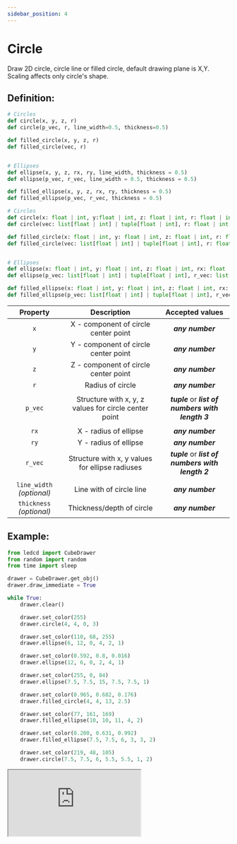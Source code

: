 ```yaml
---
sidebar_position: 4
---
```


# Circle

Draw 2D circle, circle line or filled circle, default drawing plane is X,Y. Scaling affects only circle's shape.

## Definition:

```python title="Simplified definition"
# Circles
def circle(x, y, z, r)
def circle(p_vec, r, line_width=0.5, thickness=0.5)

def filled_circle(x, y, z, r)
def filled_circle(vec, r)


# Ellipses
def ellipse(x, y, z, rx, ry, line_width, thickness = 0.5)
def ellipse(p_vec, r_vec, line_width = 0.5, thickness = 0.5)

def filled_ellipse(x, y, z, rx, ry, thickness = 0.5)
def filled_ellipse(p_vec, r_vec, thickness = 0.5)
```

```python title="Complete definition"
# Circles
def circle(x: float | int, y:float | int, z: float | int, r: float | int) -> None
def circle(vec: list[float | int] | tuple[float | int], r: float | int, line_width = 0.5: float | int, thickness = 0.5: float | int) -> None

def filled_circle(x: float | int, y: float | int, z: float | int, r: float | int) -> None
def filled_circle(vec: list[float | int] | tuple[float | int], r: float | int) -> None


# Ellipses
def ellipse(x: float | int, y: float | int, z: float | int, rx: float | int, ry: float | int, line_width: float | int, thickness = 0.5: float | int) -> None
def ellipse(p_vec: list[float | int] | tuple[float | int], r_vec: list[float | int] | tuple[float | int], line_width = 0.5: float | int, thickness = 0.5: float | int) -> None

def filled_ellipse(x: float | int, y: float | int, z: float | int, rx: float | int, ry: float | int, thickness = 0.5: float | int) -> None
def filled_ellipse(p_vec: list[float | int] | tuple[float | int], r_vec: list[float | int] | tuple[float | int], thickness = 0.5: float | int) -> None
```

|         Property          |                      Description                      |                  Accepted values                   |
| :-----------------------: | :---------------------------------------------------: | :------------------------------------------------: |
|            `x`            |         X - component of circle center point          |                  _**any number**_                  |
|            `y`            |         Y - component of circle center point          |                  _**any number**_                  |
|            `z`            |         Z - component of circle center point          |                  _**any number**_                  |
|            `r`            |                   Radius of circle                    |                  _**any number**_                  |
|                           |                                                       |                                                    |
|          `p_vec`          | Structure with x, y, z values for circle center point | _**tuple**_ or _**list of numbers with length 3**_ |
|                           |                                                       |                                                    |
|           `rx`            |                 X - radius of ellipse                 |                  _**any number**_                  |
|           `ry`            |                 Y - radius of ellipse                 |                  _**any number**_                  |
|          `r_vec`          |    Structure with x, y values for ellipse radiuses    | _**tuple**_ or _**list of numbers with length 2**_ |
|                           |                                                       |                                                    |
| `line_width` _(optional)_ |               Line with of circle line                |                  _**any number**_                  |
| `thickness` _(optional)_  |               Thickness/depth of circle               |                  _**any number**_                  |

## Example:

<div id="code_block_hidden" hidden></div>

```python
from ledcd import CubeDrawer
from random import random
from time import sleep

drawer = CubeDrawer.get_obj()
drawer.draw_immediate = True

while True:
    drawer.clear()

    drawer.set_color(255)
    drawer.circle(4, 4, 0, 3)

    drawer.set_color(110, 68, 255)
    drawer.ellipse(6, 12, 0, 4, 2, 1)

    drawer.set_color(0.592, 0.8, 0.016)
    drawer.ellipse(12, 6, 0, 2, 4, 1)

    drawer.set_color(255, 0, 84)
    drawer.ellipse(7.5, 7.5, 15, 7.5, 7.5, 1)

    drawer.set_color(0.965, 0.682, 0.176)
    drawer.filled_circle(4, 4, 13, 2.5)

    drawer.set_color(77, 161, 169)
    drawer.filled_ellipse(10, 10, 11, 4, 2)

    drawer.set_color(0.200, 0.631, 0.992)
    drawer.filled_ellipse(7.5, 7.5, 6, 3, 3, 2)

    drawer.set_color(219, 48, 105)
    drawer.circle(7.5, 7.5, 6, 5.5, 5.5, 1, 2)
```

<script>
  let _ = () => {
    (() => {
      document["ind_line_map"] = new Object();
      document.ind_line_map[0] = 8;
      document.ind_line_map[1] = 10;
      document.ind_line_map[2] = 11;
      document.ind_line_map[3] = 13;
      document.ind_line_map[4] = 14;
      document.ind_line_map[5] = 16;
      document.ind_line_map[6] = 17;
      document.ind_line_map[7] = 19;
      document.ind_line_map[8] = 20;
      document.ind_line_map[9] = 22;
      document.ind_line_map[10] = 23;
      document.ind_line_map[11] = 25;
      document.ind_line_map[12] = 26;
      document.ind_line_map[13] = 28;
      document.ind_line_map[14] = 29;
      document.ind_line_map[15] = 31;
      document.ind_line_map[16] = 32;

      window.addEventListener("message", function (e) {
          if (e.data == document.cur_state || e.data < 0)
            return;
          
          const tmp = document.querySelectorAll("#code_block_hidden ~ div .token-line")[document.ind_line_map[document.cur_state]];
          if (tmp)
            if (tmp.classList.contains("active_code_line"))
              tmp.classList.remove("active_code_line")

          document.cur_state = e.data;
          const tmp1 = document.querySelectorAll("#code_block_hidden ~ div .token-line")[document.ind_line_map[document.cur_state]];
          if (tmp1)
            tmp1.classList.add("active_code_line")
          
      }, false);


    })()
  }
</script>

<iframe src="http://cube.trycubic.com/examples/circle/index.html">
  <p>Your browser does not support iframes.</p>
</iframe>
